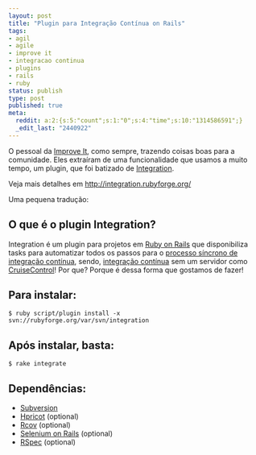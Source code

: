 ```yaml
---
layout: post
title: "Plugin para Integração Contínua on Rails"
tags:
- agil
- agile
- improve it
- integracao continua
- plugins
- rails
- ruby
status: publish
type: post
published: true
meta:
  reddit: a:2:{s:5:"count";s:1:"0";s:4:"time";s:10:"1314586591";}
  _edit_last: "2440922"
---
```

O pessoal da [Improve It](://www.improveit.com.br), como sempre, trazendo coisas boas para a comunidade. Eles extraíram de uma funcionalidade que usamos a muito tempo, um plugin, que foi batizado de [Integration](://integration.rubyforge.org/).

Veja mais detalhes em <http://integration.rubyforge.org/>

Uma pequena tradução:

## O que é o plugin Integration?

Integration é um plugin para projetos em [Ruby on Rails](://www.rubyonrails.org/) que disponibiliza tasks para automatizar todos os passos para o [processo síncrono de integração contínua](://jamesshore.com/Blog/Why%20I%20Dont%20Like%20CruiseControl.html), sendo, [integração contínua](://martinfowler.com/articles/continuousIntegration.html) sem um servidor como [CruiseControl](://cruisecontrol.sourceforge.net/)! Por que? Porque é dessa forma que gostamos de fazer!

## Para instalar:

	$ ruby script/plugin install -x svn://rubyforge.org/var/svn/integration

## Após instalar, basta:

	$ rake integrate

## Dependências:

* [Subversion](http://subversion.tigris.org)
* [Hpricot](http://code.whytheluckystiff.net/hpricot) (optional)
* [Rcov](http://eigenclass.org/hiki.rb?rcov) (optional)
* [Selenium on Rails](http://selenium-on-rails.openqa.org) (optional)
* [RSpec](http://rspec.info) (optional)
